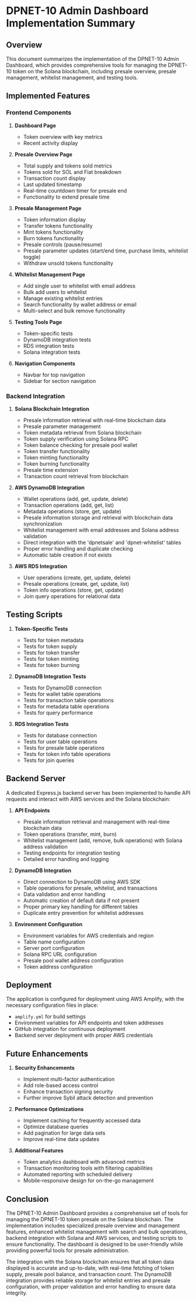 # DPNET-10 Admin Dashboard Implementation Summary

## Overview

This document summarizes the implementation of the DPNET-10 Admin Dashboard, which provides comprehensive tools for managing the DPNET-10 token on the Solana blockchain, including presale overview, presale management, whitelist management, and testing tools.

## Implemented Features

### Frontend Components

1. **Dashboard Page**
   - Token overview with key metrics
   - Recent activity display

2. **Presale Overview Page**
   - Total supply and tokens sold metrics
   - Tokens sold for SOL and Fiat breakdown
   - Transaction count display
   - Last updated timestamp
   - Real-time countdown timer for presale end
   - Functionality to extend presale time

3. **Presale Management Page**
   - Token information display
   - Transfer tokens functionality
   - Mint tokens functionality
   - Burn tokens functionality
   - Presale controls (pause/resume)
   - Presale parameter updates (start/end time, purchase limits, whitelist toggle)
   - Withdraw unsold tokens functionality

4. **Whitelist Management Page**
   - Add single user to whitelist with email address
   - Bulk add users to whitelist
   - Manage existing whitelist entries
   - Search functionality by wallet address or email
   - Multi-select and bulk remove functionality

4. **Testing Tools Page**
   - Token-specific tests
   - DynamoDB integration tests
   - RDS integration tests
   - Solana integration tests

5. **Navigation Components**
   - Navbar for top navigation
   - Sidebar for section navigation

### Backend Integration

1. **Solana Blockchain Integration**
   - Presale information retrieval with real-time blockchain data
   - Presale parameter management
   - Token metadata retrieval from Solana blockchain
   - Token supply verification using Solana RPC
   - Token balance checking for presale pool wallet
   - Token transfer functionality
   - Token minting functionality
   - Token burning functionality
   - Presale time extension
   - Transaction count retrieval from blockchain

2. **AWS DynamoDB Integration**
   - Wallet operations (add, get, update, delete)
   - Transaction operations (add, get, list)
   - Metadata operations (store, get, update)
   - Presale information storage and retrieval with blockchain data synchronization
   - Whitelist management with email addresses and Solana address validation
   - Direct integration with the 'dpnetsale' and 'dpnet-whitelist' tables
   - Proper error handling and duplicate checking
   - Automatic table creation if not exists

3. **AWS RDS Integration**
   - User operations (create, get, update, delete)
   - Presale operations (create, get, update, list)
   - Token info operations (store, get, update)
   - Join query operations for relational data

## Testing Scripts

1. **Token-Specific Tests**
   - Tests for token metadata
   - Tests for token supply
   - Tests for token transfer
   - Tests for token minting
   - Tests for token burning

2. **DynamoDB Integration Tests**
   - Tests for DynamoDB connection
   - Tests for wallet table operations
   - Tests for transaction table operations
   - Tests for metadata table operations
   - Tests for query performance

3. **RDS Integration Tests**
   - Tests for database connection
   - Tests for user table operations
   - Tests for presale table operations
   - Tests for token info table operations
   - Tests for join queries

## Backend Server

A dedicated Express.js backend server has been implemented to handle API requests and interact with AWS services and the Solana blockchain:

1. **API Endpoints**
   - Presale information retrieval and management with real-time blockchain data
   - Token operations (transfer, mint, burn)
   - Whitelist management (add, remove, bulk operations) with Solana address validation
   - Testing endpoints for integration testing
   - Detailed error handling and logging

2. **DynamoDB Integration**
   - Direct connection to DynamoDB using AWS SDK
   - Table operations for presale, whitelist, and transactions
   - Data validation and error handling
   - Automatic creation of default data if not present
   - Proper primary key handling for different tables
   - Duplicate entry prevention for whitelist addresses

3. **Environment Configuration**
   - Environment variables for AWS credentials and region
   - Table name configuration
   - Server port configuration
   - Solana RPC URL configuration
   - Presale pool wallet address configuration
   - Token address configuration

## Deployment

The application is configured for deployment using AWS Amplify, with the necessary configuration files in place:

- `amplify.yml` for build settings
- Environment variables for API endpoints and token addresses
- GitHub integration for continuous deployment
- Backend server deployment with proper AWS credentials

## Future Enhancements

1. **Security Enhancements**
   - Implement multi-factor authentication
   - Add role-based access control
   - Enhance transaction signing security
   - Further improve Sybil attack detection and prevention

2. **Performance Optimizations**
   - Implement caching for frequently accessed data
   - Optimize database queries
   - Add pagination for large data sets
   - Improve real-time data updates

3. **Additional Features**
   - Token analytics dashboard with advanced metrics
   - Transaction monitoring tools with filtering capabilities
   - Automated reporting with scheduled delivery
   - Mobile-responsive design for on-the-go management

## Conclusion

The DPNET-10 Admin Dashboard provides a comprehensive set of tools for managing the DPNET-10 token presale on the Solana blockchain. The implementation includes specialized presale overview and management features, enhanced whitelist management with search and bulk operations, backend integration with Solana and AWS services, and testing scripts to ensure functionality. The dashboard is designed to be user-friendly while providing powerful tools for presale administration.

The integration with the Solana blockchain ensures that all token data displayed is accurate and up-to-date, with real-time fetching of token supply, presale pool balance, and transaction count. The DynamoDB integration provides reliable storage for whitelist entries and presale configuration, with proper validation and error handling to ensure data integrity.
